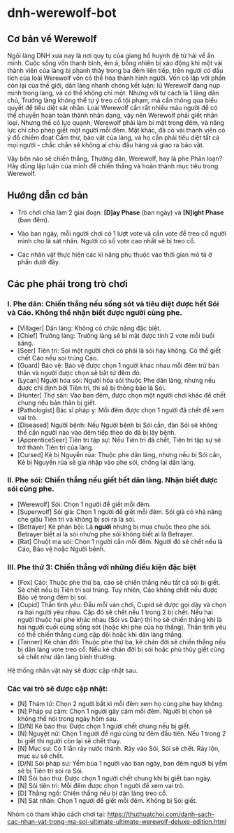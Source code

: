 # dnh-werewolf-bot

## Cơ bản về Werewolf

Ngôi làng DNH xưa nay là nơi quy tụ của giang hồ huynh đệ tứ hải về ẩn mình. Cuộc sống vốn thanh bình, êm ả, bỗng nhiên bị xáo động khi một vài thành viên của làng bị phanh thây trong ba đêm liên tiếp, trên người có dấu tích của loài Werewolf vốn có thể hóa thành hình người. Vốn cô lập với phần còn lại của thế giới, dân làng nhanh chóng kết luận: lũ Werewolf đang núp mình trong làng, và có thể không chỉ một. Nhưng với tư cách là 1 làng dân chủ, Trưởng làng không thể tự ý treo cổ tội phạm, mà cần thông qua biểu quyết để tiêu diệt sát nhân.
Loài Werewolf cần rất nhiều máu người để có thể chuyển hoàn toàn thành nhân dạng, vậy nên Werewolf phải giết nhân loại. Nhưng thế cô lực quạnh, Werewolf phải làm bí mật trong đêm, và năng lực chỉ cho phép giết một người mỗi đêm.
Mặt khác, đã có vài thành viên có ý đồ chiếm đoạt Cấm thư, bảo vật của làng, và họ cần phải tiêu diệt tất cả mọi người - chắc chắn sẽ không ai chịu đầu hàng và giao ra bảo vật.

Vậy bên nào sẽ chiến thắng, Thường dân, Werewolf, hay là phe Phản loạn? Hãy dùng lập luận của mình để chiến thắng và hoàn thành mục tiêu trong Werewolf.

## Hướng dẫn cơ bản

- Trò chơi chia làm 2 giai đoạn: **[D]ay Phase** (ban ngày) và **[N]ight Phase** (ban đêm).

- Vào ban ngày, mỗi người chơi có 1 lượt vote và cần vote để treo cổ người mình cho là sát nhân. Người có số vote cao nhất sẽ bị treo cổ.
- Các nhân vật thực hiện các kĩ năng phụ thuộc vào thời gian mô tả ở phần dưới đây.

## Các phe phái trong trò chơi

### I. Phe dân: Chiến thắng nếu sống sót và tiêu diệt được hết Sói và Cáo. Không thể nhận biết được người cùng phe.

- [Villager] Dân làng: Không có chức năng đặc biệt.
- [Chief] Trưởng làng: Trưởng làng sẽ bí mật được tính 2 vote mỗi buổi sáng.
- [Seer] Tiên tri: Soi một người chơi có phải là sói hay không. Có thể giết chết Cáo nếu soi trúng Cáo.
- [Guard] Bảo vệ: Bảo vệ được chọn 1 người khác nhau mỗi đêm trừ bản thân và người được chọn sẽ bất tử đêm đó.
- [Lycan] Người hóa sói: Người hóa sói thuộc Phe dân làng, nhưng nếu được chỉ định bởi Tiên tri, thì sẽ bị thông báo là Sói.
- [Hunter] Thợ săn: Vào ban đêm, được chọn một người chơi khác để chết chung nếu bản thân bị giết.
- [Pathologist] Bác sĩ pháp y: Mỗi đêm được chọn 1 người đã chết để xem vai trò.
- [Diseased] Người bệnh: Nếu Người bệnh bị Sói cắn, đàn Sói sẽ không thể cắn người nào vào đêm tiếp theo do đã bị lây bệnh.
- [ApprenticeSeer] Tiên tri tập sự: Nếu Tiên tri đã chết, Tiên tri tập sự sẽ trở thành Tiên tri của làng.
- [Cursed] Kẻ bị Nguyền rủa: Thuộc phe dân làng, nhưng nếu bị Sói cắn, Kẻ bị Nguyền rủa sẽ gia nhập vào phe sói, chống lại dân làng.

### II. Phe sói: Chiến thắng nếu giết hết dân làng. Nhận biết được **sói** cùng phe.

- [Werewolf] Sói: Chọn 1 người để giết mỗi đêm.
- [Superwolf] Sói già: Chọn 1 người để giết mỗi đêm. Sói già có khả năng che giấu Tiên tri và không bị soi ra là sói.
- [Betrayer] Kẻ phản bội: Là **người** nhưng bị mua chuộc theo phe sói. Betrayer biết ai là sói nhưng phe sói không biết ai là Betrayer.
- [Rat] Chuột ma sói: Chọn 1 người cắn mỗi đêm. Người đó sẽ chết nếu là Cáo, Bảo vệ hoặc Người bệnh.

### III. Phe thứ 3: Chiến thắng với những điều kiện đặc biệt

- [Fox] Cáo: Thuộc phe thứ ba, cáo sẽ chiến thắng nếu tất cả sói bị giết. Sẽ chết nếu bị Tiên tri soi trúng. Tuy nhiên, Cáo không chết nếu được Bảo vệ trong đêm bị soi.
- [Cupid] Thần tình yêu: Đầu mỗi ván chơi, Cupid sẽ được gọi dậy và chọn ra hai người yêu nhau. Cặp đó sẽ chết nếu 1 trong 2 bị chết. Nếu hai người thuộc hai phe khác nhau (Sói vs Dân) thì họ sẽ chiến thắng khi là hai người cuối cùng sống sót (hoặc khi phe của họ thắng). Thần tình yêu có thể chiến thắng cùng cặp đôi hoặc khi dân làng thắng.
- [Tanner] Kẻ chán đời: Thuộc phe thứ ba, kẻ chán đời sẽ chiến thắng nếu bị dân làng vote treo cổ. Nếu kẻ chán đời bị sói hoặc phù thủy giết cũng sẽ chết như dân làng bình thường.

Hệ thống nhân vật này sẽ được cập nhật sau.

### Các vai trò sẽ được cập nhật:

- [N] Thám tử: Chọn 2 người bất kì mỗi đêm xem họ cùng phe hay không.
- [N] Pháp sư câm: Chọn 1 người gây câm mỗi đêm. Người bị chọn sẽ không thể nói trong ngày hôm sau.
- [D/N] Kẻ báo thù: Được chọn 1 người chết chung nếu bị giết.
- [N] Nguyệt nữ: Chọn 1 người để ngủ cùng từ đêm đầu tiên. Nếu 1 trong 2 bị giết thì người còn lại sẽ chết thay.
- [N] Mục sư: Có 1 lần rảy nước thánh. Rảy vào Sói, Sói sẽ chết. Rảy lộn, mục sư sẽ chết.
- [D/N] Sói pháp sư: Yểm bùa 1 người vào ban ngày, ban đêm người bị yểm sẽ bị Tiên tri soi ra Sói.
- [N] Sói báo thù: Được chọn 1 người chết chung khi bị giết ban ngày.
- [N] Sói tiên tri: Mỗi đêm được chọn 1 người để xem vai trò.
- [D] Thằng ngố: Chiến thắng nếu bị dân làng treo cổ.
- [N] Sát nhân: Chọn 1 người để giết mỗi đêm. Không bị Sói giết.

Nhóm có tham khảo cách chơi tại: https://thuthuatchoi.com/danh-sach-cac-nhan-vat-trong-ma-soi-ultimate-ultimate-werewolf-deluxe-edition.html
